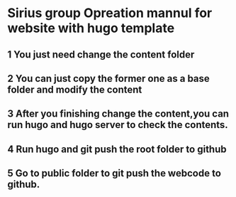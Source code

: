 # Sirius group Opreation mannul for website with hugo template

## 1 You just need change the content folder

## 2 You can just copy the former one as a base folder and modify the content

## 3 After you finishing change the content,you can run hugo and hugo server to check the contents.

## 4 Run hugo and git push the root folder to github
## 5 Go to public folder to git push the webcode to github.
